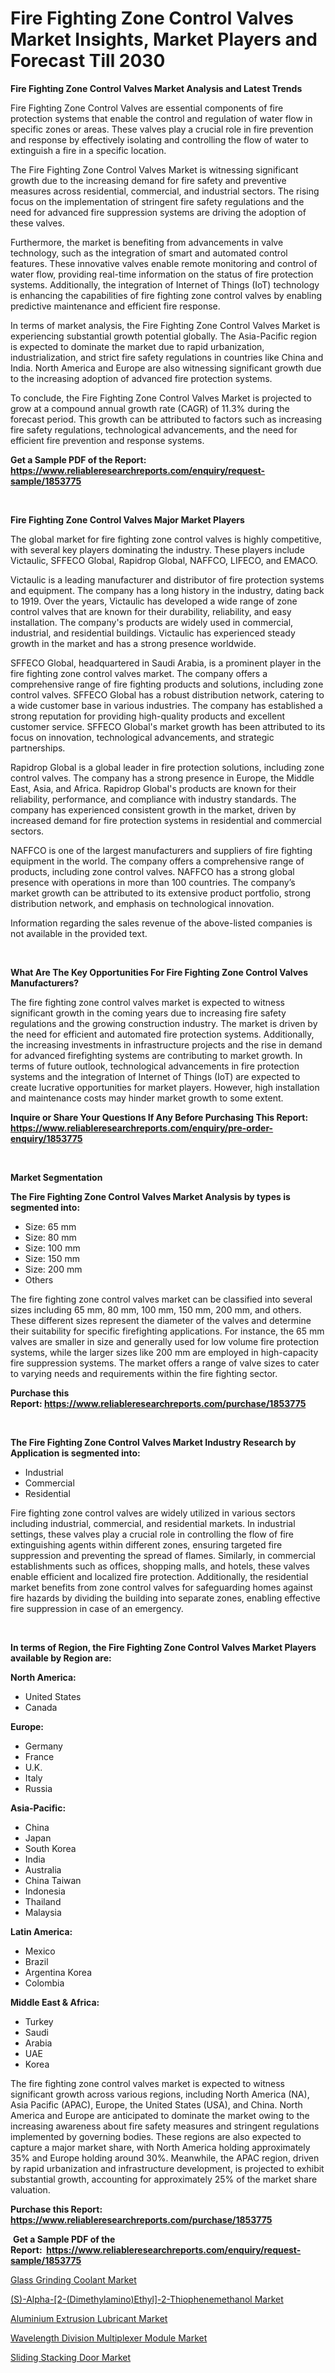 <p><h1>Fire Fighting Zone Control Valves Market Insights, Market Players and Forecast Till 2030</h1></p><p><strong>Fire Fighting Zone Control Valves Market Analysis and Latest Trends</strong></p>
<p><p>Fire Fighting Zone Control Valves are essential components of fire protection systems that enable the control and regulation of water flow in specific zones or areas. These valves play a crucial role in fire prevention and response by effectively isolating and controlling the flow of water to extinguish a fire in a specific location.</p><p>The Fire Fighting Zone Control Valves Market is witnessing significant growth due to the increasing demand for fire safety and preventive measures across residential, commercial, and industrial sectors. The rising focus on the implementation of stringent fire safety regulations and the need for advanced fire suppression systems are driving the adoption of these valves.</p><p>Furthermore, the market is benefiting from advancements in valve technology, such as the integration of smart and automated control features. These innovative valves enable remote monitoring and control of water flow, providing real-time information on the status of fire protection systems. Additionally, the integration of Internet of Things (IoT) technology is enhancing the capabilities of fire fighting zone control valves by enabling predictive maintenance and efficient fire response.</p><p>In terms of market analysis, the Fire Fighting Zone Control Valves Market is experiencing substantial growth potential globally. The Asia-Pacific region is expected to dominate the market due to rapid urbanization, industrialization, and strict fire safety regulations in countries like China and India. North America and Europe are also witnessing significant growth due to the increasing adoption of advanced fire protection systems.</p><p>To conclude, the Fire Fighting Zone Control Valves Market is projected to grow at a compound annual growth rate (CAGR) of 11.3% during the forecast period. This growth can be attributed to factors such as increasing fire safety regulations, technological advancements, and the need for efficient fire prevention and response systems.</p></p>
<p><strong>Get a Sample PDF of the Report:&nbsp; <a href="https://www.reliableresearchreports.com/enquiry/request-sample/1853775">https://www.reliableresearchreports.com/enquiry/request-sample/1853775</a></strong></p>
<p>&nbsp;</p>
<p><strong>Fire Fighting Zone Control Valves Major Market Players</strong></p>
<p><p>The global market for fire fighting zone control valves is highly competitive, with several key players dominating the industry. These players include Victaulic, SFFECO Global, Rapidrop Global, NAFFCO, LIFECO, and EMACO.</p><p>Victaulic is a leading manufacturer and distributor of fire protection systems and equipment. The company has a long history in the industry, dating back to 1919. Over the years, Victaulic has developed a wide range of zone control valves that are known for their durability, reliability, and easy installation. The company's products are widely used in commercial, industrial, and residential buildings. Victaulic has experienced steady growth in the market and has a strong presence worldwide.</p><p>SFFECO Global, headquartered in Saudi Arabia, is a prominent player in the fire fighting zone control valves market. The company offers a comprehensive range of fire fighting products and solutions, including zone control valves. SFFECO Global has a robust distribution network, catering to a wide customer base in various industries. The company has established a strong reputation for providing high-quality products and excellent customer service. SFFECO Global's market growth has been attributed to its focus on innovation, technological advancements, and strategic partnerships.</p><p>Rapidrop Global is a global leader in fire protection solutions, including zone control valves. The company has a strong presence in Europe, the Middle East, Asia, and Africa. Rapidrop Global's products are known for their reliability, performance, and compliance with industry standards. The company has experienced consistent growth in the market, driven by increased demand for fire protection systems in residential and commercial sectors.</p><p>NAFFCO is one of the largest manufacturers and suppliers of fire fighting equipment in the world. The company offers a comprehensive range of products, including zone control valves. NAFFCO has a strong global presence with operations in more than 100 countries. The company’s market growth can be attributed to its extensive product portfolio, strong distribution network, and emphasis on technological innovation.</p><p>Information regarding the sales revenue of the above-listed companies is not available in the provided text.</p></p>
<p>&nbsp;</p>
<p><strong>What Are The Key Opportunities For Fire Fighting Zone Control Valves Manufacturers?</strong></p>
<p><p>The fire fighting zone control valves market is expected to witness significant growth in the coming years due to increasing fire safety regulations and the growing construction industry. The market is driven by the need for efficient and automated fire protection systems. Additionally, the increasing investments in infrastructure projects and the rise in demand for advanced firefighting systems are contributing to market growth. In terms of future outlook, technological advancements in fire protection systems and the integration of Internet of Things (IoT) are expected to create lucrative opportunities for market players. However, high installation and maintenance costs may hinder market growth to some extent.</p></p>
<p><strong>Inquire or Share Your Questions If Any Before Purchasing This Report: <a href="https://www.reliableresearchreports.com/enquiry/pre-order-enquiry/1853775">https://www.reliableresearchreports.com/enquiry/pre-order-enquiry/1853775</a></strong></p>
<p>&nbsp;</p>
<p><strong>Market Segmentation</strong></p>
<p><strong>The Fire Fighting Zone Control Valves Market Analysis by types is segmented into:</strong></p>
<p><ul><li>Size: 65 mm</li><li>Size: 80 mm</li><li>Size: 100 mm</li><li>Size: 150 mm</li><li>Size: 200 mm</li><li>Others</li></ul></p>
<p><p>The fire fighting zone control valves market can be classified into several sizes including 65 mm, 80 mm, 100 mm, 150 mm, 200 mm, and others. These different sizes represent the diameter of the valves and determine their suitability for specific firefighting applications. For instance, the 65 mm valves are smaller in size and generally used for low volume fire protection systems, while the larger sizes like 200 mm are employed in high-capacity fire suppression systems. The market offers a range of valve sizes to cater to varying needs and requirements within the fire fighting sector.</p></p>
<p><strong>Purchase this Report:&nbsp;<a href="https://www.reliableresearchreports.com/purchase/1853775">https://www.reliableresearchreports.com/purchase/1853775</a></strong></p>
<p>&nbsp;</p>
<p><strong>The Fire Fighting Zone Control Valves Market Industry Research by Application is segmented into:</strong></p>
<p><ul><li>Industrial</li><li>Commercial</li><li>Residential</li></ul></p>
<p><p>Fire fighting zone control valves are widely utilized in various sectors including industrial, commercial, and residential markets. In industrial settings, these valves play a crucial role in controlling the flow of fire extinguishing agents within different zones, ensuring targeted fire suppression and preventing the spread of flames. Similarly, in commercial establishments such as offices, shopping malls, and hotels, these valves enable efficient and localized fire protection. Additionally, the residential market benefits from zone control valves for safeguarding homes against fire hazards by dividing the building into separate zones, enabling effective fire suppression in case of an emergency.</p></p>
<p>&nbsp;</p>
<p><strong>In terms of Region, the Fire Fighting Zone Control Valves Market Players available by Region are:</strong></p>
<p>
    <p> <strong> North America: </strong>
        <ul>
            <li>United States</li>
            <li>Canada</li>
        </ul>
        </p> 
    <p> <strong> Europe: </strong>
        <ul>
            <li>Germany</li>
            <li>France</li>
            <li>U.K.</li>
            <li>Italy</li>
            <li>Russia</li>
        </ul>
        </p> 
    <p> <strong> Asia-Pacific: </strong>
        <ul>
            <li>China</li>
            <li>Japan</li>
            <li>South Korea</li>
            <li>India</li>
            <li>Australia</li>
            <li>China Taiwan</li>
            <li>Indonesia</li>
            <li>Thailand</li>
            <li>Malaysia</li>
        </ul>
        </p> 
    <p> <strong> Latin America: </strong>
        <ul>
            <li>Mexico</li>
            <li>Brazil</li>
            <li>Argentina Korea</li>
            <li>Colombia</li>
        </ul>
        </p> 
    <p> <strong> Middle East & Africa: </strong>
        <ul>
            <li>Turkey</li>
            <li>Saudi</li>
            <li>Arabia</li>
            <li>UAE</li>
            <li>Korea</li>
        </ul>
    </p>
    </p>
<p><p>The fire fighting zone control valves market is expected to witness significant growth across various regions, including North America (NA), Asia Pacific (APAC), Europe, the United States (USA), and China. North America and Europe are anticipated to dominate the market owing to the increasing awareness about fire safety measures and stringent regulations implemented by governing bodies. These regions are also expected to capture a major market share, with North America holding approximately 35% and Europe holding around 30%. Meanwhile, the APAC region, driven by rapid urbanization and infrastructure development, is projected to exhibit substantial growth, accounting for approximately 25% of the market share valuation.</p></p>
<p><strong>Purchase this Report: <a href="https://www.reliableresearchreports.com/purchase/1853775">https://www.reliableresearchreports.com/purchase/1853775</a></strong></p>
<p>&nbsp;<strong>Get a Sample PDF of the Report:&nbsp;&nbsp;<a href="https://www.reliableresearchreports.com/enquiry/request-sample/1853775">https://www.reliableresearchreports.com/enquiry/request-sample/1853775</a></strong></p>
<p><strong></strong></p>
<p><p><a href="https://medium.com/@lap.snake.again/glass-grinding-coolant-market-analysis-its-cagr-market-segmentation-and-global-industry-overview-c4b93ad102b8">Glass Grinding Coolant Market</a></p><p><a href="https://www.linkedin.com/pulse/decoding-s-alpha-2-dimethylaminoethyl-2-thiophenemethanol-lzcgc/">(S)-Alpha-[2-(Dimethylamino)Ethyl]-2-Thiophenemethanol Market</a></p><p><a href="https://medium.com/@pair.holy.proof/aluminium-extrusion-lubricant-market-research-report-its-history-and-forecast-2023-to-2030-5f0c0183043c">Aluminium Extrusion Lubricant Market</a></p><p><a href="https://github.com/Paul14Anderson63/Market-Research-Report-List-1/blob/main/wavelength-division-multiplexer-module-market.md">Wavelength Division Multiplexer Module Market</a></p><p><a href="https://github.com/aasishrp01/Market-Research-Report-List-1/blob/main/sliding-stacking-door-market.md">Sliding Stacking Door Market</a></p></p>